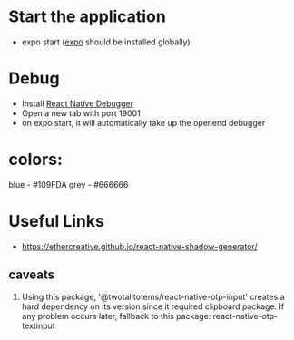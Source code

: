 # Start the application

- expo start ([expo](https://docs.expo.io/) should be installed globally)

# Debug

- Install [React Native Debugger](https://github.com/jhen0409/react-native-debugger)
- Open a new tab with port 19001
- on expo start, it will automatically take up the openend debugger

# colors: 

blue - #109FDA
grey - #666666

# Useful Links

* https://ethercreative.github.io/react-native-shadow-generator/

## caveats

1. Using this package, '@twotalltotems/react-native-otp-input' creates a hard dependency on its version
   since it required clipboard package. If any problem occurs later, fallback to this package:
   react-native-otp-textinput